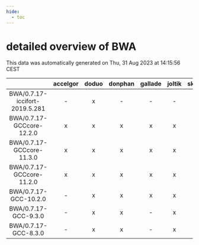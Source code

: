 ```yaml
---
hide:
  - toc
---
```


detailed overview of BWA
========================


This data was automatically generated on Thu, 31 Aug 2023 at 14:15:56 CEST  

| |accelgor|doduo|donphan|gallade|joltik|skitty|swalot|victini|
| :---: | :---: | :---: | :---: | :---: | :---: | :---: | :---: | :---: |
|BWA/0.7.17-iccifort-2019.5.281|-|x|-|-|-|-|-|-|
|BWA/0.7.17-GCCcore-12.2.0|x|x|x|x|x|x|x|x|
|BWA/0.7.17-GCCcore-11.3.0|x|x|x|x|x|x|x|x|
|BWA/0.7.17-GCCcore-11.2.0|x|x|x|x|x|x|x|x|
|BWA/0.7.17-GCC-10.2.0|-|x|x|x|x|x|x|x|
|BWA/0.7.17-GCC-9.3.0|-|x|x|-|x|x|x|x|
|BWA/0.7.17-GCC-8.3.0|-|x|x|-|x|x|-|x|
